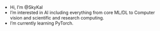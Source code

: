 - Hi, I’m @SkyKal
- I’m interested in AI including everything from core ML/DL to Computer vision and scientific and research computing.
- I’m currently learning PyTorch. 

<!---
SkyKal/SkyKal is a ✨ special ✨ repository because its `README.md` (this file) appears on your GitHub profile.
You can click the Preview link to take a look at your changes.
--->
